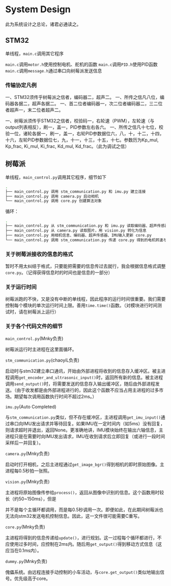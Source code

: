 # System Design

此为系统设计之总论，诸君必通读之。

## STM32

单线程，`main.c`调用其它程序

`main.c`调用`motor.h`使用控制电机、舵机的函数
`main.c`调用`PID.h`使用PID函数
`main.c`调用`message.h`通过串口向树莓派发送信息

### 传输协定凡例

一、STM32须传乎树莓派之信者，编码器二，超声二。
一、所传之信凡八位，编码器各据二，超声各据二。
一、首二位者编码器一，次二位者编码器二，三二位者超声一，末二位者超声二。

一、树莓派须传乎STM32之信者，校验码一，右轮速（PWM），左轮速（与output列表相反），刷一，盖一，PID参数左右各六。
一、所传之信凡十七位，校验一位，诸轮各据一，刷一，盖一，右轮PID参数据位六，八，十，十二，十四，十六，左轮PID参数据位七，九，十一，十三，十五，十七。参数历为Kp_mul, Kp_frac, Ki_mul, Ki_frac, Kd_mul, Kd_frac。（此为调试之信）

## 树莓派

单线程，`main_control.py`调用其它程序，细节如下

```bash
.
├── main_control.py 调用 stm_communication.py 和 imu.py 建立连接
├── main_control.py 调用 camera.py 启动相机
└── main_control.py 调用 core.py 创建算法对象
```

循环：

```bash
.
├── ​main_control.py 从 stm_communication.py 和 imu.py 读取编码器、超声传感器、IMU输入
├── ​main_control.py 从 camera.py 读取图片，用 vision.py 转化为信息
├── ​main_control.py 用相机信息、编码器、超声传感器、IMU输入更新 core.py
└── ​main_control.py 调用 stm_communication.py 传递 core.py 得到的电机转速与舵机角度
```

### 关于树莓派接收的信息的格式

暂时不用太纠结于格式，只要能把需要的信息传过去就行，我会根据信息格式调整`core.py`。（记得获得信息时的时间也是信息的一部分）

### 关于运行时间

树莓派跑的不快，又是没有中断的单线程，因此程序的运行时间很重要。我们需要控制每个模块的单次运行时间上限。善用`time.time()`函数。（对模块进行时间测试时，请在树莓派上运行）

### 关于各个代码文件的细节

`main_control.py`(Mnky负责)

树莓派运行时主进程在这里面循环。

`stm_communication.py`(chaoyiL负责)

启动时与stm32建立串口通讯，开始由外部进程将收到的信息存入缓冲区。被主进程调用`get_encoder_and_ultrasonic_input()`时，返回所有新的信息。被主进程调用`send_output()`时，将需要发送的信息存入输出缓冲区，随后由外部进程发送。（由于收发都是由外部进程进行的，因此这个函数不应当占用主进程的过多市场。期望每次调用函数执行时间不超过2ms。）

`imu.py`(Auto Completed)

与`stm_communication.py`类似，但不存在缓冲区，主进程调用`get_imu_input()`通过串口向IMU发出请求并等待回复。如果IMU在一定时间内（如5ms）没有回复，则请求超时并退出，返回None。更准确地讲，IMU模块始终在输出六轴信息，主进程只是在需要时向IMU发出请求，IMU在收到请求后立即回复（或进行一段时间采样后一并回复）。

`camera.py`(Mnky负责)

启动时打开相机，之后主进程通过`get_image_bgr()`得到相机的即时原始图像。主进程每0.5秒拍一张照。

`vision.py`(Mnky负责)

主进程将原始图像传参给`process()`，返回从图像中识别的信息。这个函数用时较长（约50~150ms），但是

并不是每个主循环都调用，而是每0.5秒调用一次。即便如此，在此期间树莓派也无法向stm32发送电机控制信息。因此，这一文件很可能需要C重写。

`core.py`(Mnky负责)

主进程将得到的信息传递给`update()`，进行规划。这一过程每个循环都进行，不应使用过多时间，应控制在2ms内。随后用`get_output()`得到移动方式信息（这应当在0.1ms内）。

`dummy.py`(Mnky负责)

傀儡系统。由远程连接手动控制的小车活动，与`core.get_output()`类似地输出信号。优先级高于core。
